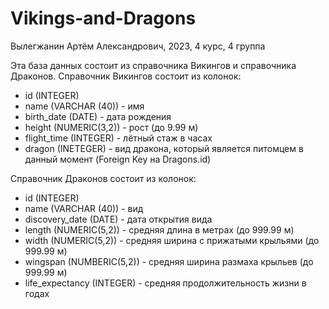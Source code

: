 # Vikings-and-Dragons

Вылегжанин Артём Александрович, 2023, 4 курс, 4 группа

Эта база данных состоит из справочника Викингов и справочника Драконов.
Справочник Викингов состоит из колонок:
- id (INTEGER)
- name (VARCHAR (40)) - имя
- birth_date (DATE) - дата рождения
- height (NUMERIC(3,2)) - рост (до 9.99 м)
- flight_time (INTEGER) - лётный стаж в часах
- dragon (INETEGER) - вид дракона, который является питомцем в данный момент (Foreign Key на Dragons.id)

Справочник Драконов состоит из колонок:
- id (INTEGER)
- name (VARCHAR (40)) - вид
- discovery_date (DATE) - дата открытия вида
- length (NUMERIC(5,2)) - средняя длина в метрах (до 999.99 м)
- width (NUMERIC(5,2)) - средняя ширина с прижатыми крыльями (до 999.99 м)
- wingspan (NUMBERIC(5,2)) - средняя ширина размаха крыльев (до 999.99 м)
- life_expectancy (INTEGER) - средняя продолжительность жизни в годах
